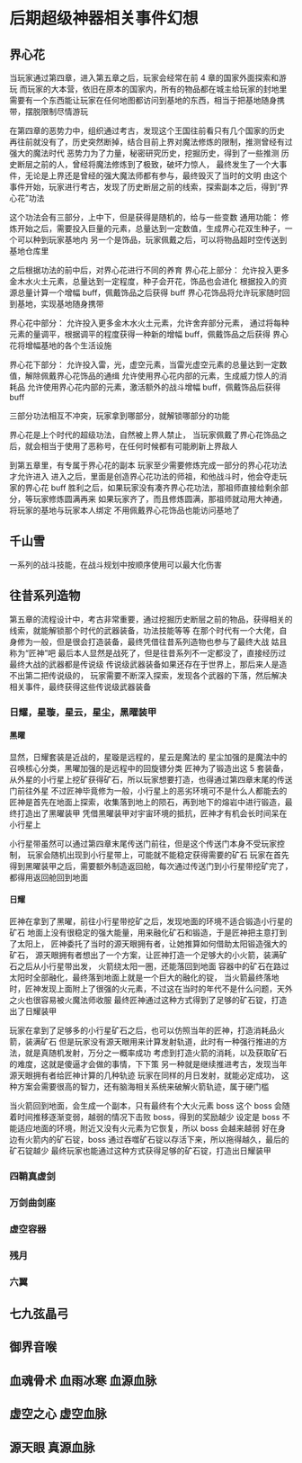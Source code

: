 # 后期超级神器相关事件幻想

## 界心花

当玩家通过第四章，进入第五章之后，玩家会经常在前 4 章的国家外面探索和游玩
而玩家的大本营，依旧在原本的国家内，所有的物品都在城主给玩家的封地里
需要有一个东西能让玩家在任何地图都访问到基地的东西，相当于把基地随身携带，摆脱限制尽情游玩

在第四章的恶势力中，组织通过考古，发现这个王国往前看只有几个国家的历史
再往前就没有了，历史突然断掉，结合目前上界对魔法修炼的限制，推测曾经有过强大的魔法时代
恶势力为了力量，秘密研究历史，挖掘历史，得到了一些推测
历史断层之前的人，曾经将魔法修炼到了极致，破坏力惊人，
最终发生了一个大事件，无论是上界还是曾经的强大魔法师都有参与，最终毁灭了当时的文明
由这个事件开始，玩家进行考古，发现了历史断层之前的线索，探索副本之后，得到“界心花”功法

这个功法会有三部分，上中下，但是获得是随机的，给与一些变数
通用功能：
修炼开始之后，需要投入巨量的元素，总量达到一定数值，生成界心花双生种子，一个可以种到玩家基地内
另一个是饰品，玩家佩戴之后，可以将物品超时空传送到基地仓库里

之后根据功法的前中后，对界心花进行不同的养育
界心花上部分：
允许投入更多金木水火土元素，总量达到一定程度，种子会开花，饰品也会进化
根据投入的资源总量计算一个增幅 buff，佩戴饰品之后获得 buff
界心花饰品将允许玩家随时回到基地，实现基地随身携带

界心花中部分：
允许投入更多金木水火土元素，允许舍弃部分元素，
通过将每种元素的量调平，根据调平的程度获得一种新的增幅 buff，佩戴饰品之后获得
界心花将增幅基地的各个生活设施

界心花下部分：
允许投入雷，光，虚空元素，当雷光虚空元素的总量达到一定数值，解除佩戴界心花饰品的通缉
允许使用界心花内部的元素，生成威力惊人的消耗品
允许使用界心花内部的元素，激活额外的战斗增幅 buff，佩戴饰品后获得 buff

三部分功法相互不冲突，玩家拿到哪部分，就解锁哪部分的功能

界心花是上个时代的超级功法，自然被上界人禁止，
当玩家佩戴了界心花饰品之后，就会相当于使用了恶称号，在任何时候都有可能刷新上界敌人

到第五章里，有专属于界心花的副本
玩家至少需要修炼完成一部分的界心花功法才允许进入
进入之后，里面是创造界心花功法的师祖，和他战斗时，他会夺走玩家的界心花 buff
胜利之后，如果玩家没有凑齐界心花功法，那祖师直接给剩余部分，等玩家修炼圆满再来
如果玩家齐了，而且修炼圆满，那祖师就动用大神通，将玩家的基地与玩家本人绑定
不用佩戴界心花饰品也能访问基地了

## 千山雪

一系列的战斗技能，在战斗规划中按顺序使用可以最大化伤害

## 往昔系列造物

第五章的流程设计中，考古非常重要，通过挖掘历史断层之前的物品，获得相关的线索，就能解锁那个时代的武器装备，功法技能等等
在那个时代有一个大佬，自身修为一般，但是很会打造装备，最终凭借往昔系列造物也参与了最终大战
姑且称为“匠神”吧
最后本人显然是战死了，但是往昔系列不一定都没了，直接经历过最终大战的武器都是传说级
传说级武器装备如果还存在于世界上，那后来人是造不出第二把传说级的，
玩家需要不断深入探索，发现各个武器的下落，然后解决相关事件，最终获得这些传说级武器装备

### 日耀，星璇，星云，星尘，黑曜装甲

#### 黑曜

显然，日耀套装是近战的，星璇是远程的，星云是魔法的
星尘加强的是魔法中的召唤核心分类，黑曜加强的是远程中的回旋镖分类
匠神为了锻造出这 5 套装备，从外星的小行星上挖矿获得矿石，所以玩家想要打造，也得通过第四章末尾的传送门前往外星
不过匠神毕竟修为一般，小行星上的恶劣环境可不是什么人都能去的
匠神是首先在地面上探索，收集落到地上的陨石，再到地下的熔岩中进行锻造，最终打造出了黑曜装甲
凭借黑曜装甲对宇宙环境的抵抗，匠神才有机会长时间呆在小行星上

小行星带虽然可以通过第四章末尾传送门前往，但是这个传送门本身不受玩家控制，
玩家会随机出现到小行星带上，可能就不能稳定获得需要的矿石
玩家在首先得到黑曜装甲之后，需要额外制造返回舱，每次通过传送门到小行星带挖矿完了，都得用返回舱回到地面

#### 日耀

匠神在拿到了黑曜，前往小行星带挖矿之后，发现地面的环境不适合锻造小行星的矿石
地面上没有很稳定的强大能量，用来融化矿石和锻造，于是匠神把主意打到了太阳上，
匠神委托了当时的源天眼拥有者，让她推算如何借助太阳锻造强大的矿石，
源天眼拥有者想出了一个方案，让匠神打造一个足够大的小火箭，装满矿石之后从小行星带出发，
火箭绕太阳一圈，还能落回到地面
容器中的矿石在路过太阳时全部融化，最终落到地面上就是一个巨大的融化的锭，
当火箭最终落地时，匠神发现上面附上了很强的火元素，不过这在当时的年代不是什么问题，天外之火也很容易被火魔法师收服
最终匠神通过这种方式得到了足够的矿石锭，打造出了日耀装甲

玩家在拿到了足够多的小行星矿石之后，也可以仿照当年的匠神，打造消耗品火箭，装满矿石
但是玩家没有源天眼用来计算发射轨道，此时有一种强行推进的方法，就是真随机发射，万分之一概率成功
考虑到打造火箭的消耗，以及获取矿石的难度，这就是傻逼才会做的事情，下下策
另一种就是继续推进考古，发现当年源天眼拥有者给匠神计算的几种轨迹
玩家在同样的月日发射，就能必定成功，
这种方案会需要很高的智力，还有脑海相关系统来破解火箭轨迹，属于硬门槛

当火箭回到地面，会生成一个副本，只有最终有个大火元素 boss
这个 boss 会随着时间推移逐渐变弱，越弱的情况下击败 boss，得到的奖励越少
设定是 boss 不能适应地面的环境，附近又没有火元素为它恢复，所以 boss 会越来越弱
好在身边有火箭内的矿石锭，boss 通过吞噬矿石锭以存活下来，所以拖得越久，最后的矿石锭越少
最终玩家也能通过这种方式获得足够的矿石锭，打造出日耀装甲

### 四鞘真虚剑

### 万剑曲剑座

### 虚空容器

### 残月

### 六翼

## 七九弦晶弓

## 御界音喉

## 血魂骨术 血雨冰寒 血源血脉

## 虚空之心 虚空血脉

## 源天眼 真源血脉

